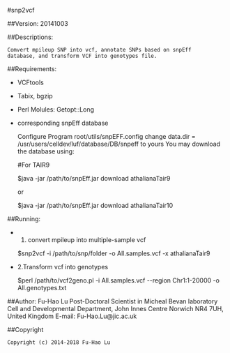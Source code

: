 #snp2vcf



##Version: 20141003



##Descriptions:

	Comvert mpileup SNP into vcf, annotate SNPs based on snpEff
	database, and transform VCF into genotypes file.



##Requirements:

+  VCFtools

+  Tabix, bgzip

+  Perl Molules: Getopt::Long

+  corresponding snpEff database

	Configure Program root/utils/snpEFF.config
	change data.dir = /usr/users/celldev/luf/database/DB/snpeff to yours
	You may download the database using:

	#For TAIR9

	$java -jar /path/to/snpEff.jar download athalianaTair9
	
	or
	
	$java -jar /path/to/snpEff.jar download athalianaTair10


##Running:

- 1. convert mpileup into multiple-sample vcf

	$snp2vcf -i /path/to/snp/folder -o All.samples.vcf -x athalianaTair9

- 2.Transform vcf into genotypes

	$perl /path/to/vcf2geno.pl -i All.samples.vcf --region Chr1:1-20000 -o All.genotypes.txt



##Author:
	Fu-Hao Lu
	Post-Doctoral Scientist in Micheal Bevan laboratory
	Cell and Developmental Department, John Innes Centre
	Norwich NR4 7UH, United Kingdom
	E-mail: Fu-Hao.Lu\@jic.ac.uk

##Copyright

	Copyright (c) 2014-2018 Fu-Hao Lu
